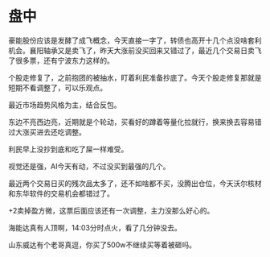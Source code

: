 # 盘中

豪能股份应该是发酵了成飞概念，今天直接一字了，转债也高开十几个点没啥套利机会。襄阳轴承又是卖飞了，昨天大涨前没买回来又错过了，最近几个交易日卖飞了很多票，还有宁波东力这样的。

个股走修复了，之前抱团的被抽水，盯着利民准备抄底了。今天个股走修复那就是短期不看调整了，可以乐观点。

最近市场趋势风格为主，结合反包。

东边不亮西边亮，近期就是个轮动，买看好的蹲着等量化拉就行，换来换去容易错过大涨买进去还吃调整。

利民早上没抄到底和吃了屎一样难受。

视觉还是强，AI今天有动，不过没买到最强的几个。

最近两个交易日买的残次品太多了，还不如啥都不买，没腾出仓位，今天沃尔核材和东华软件的交易机会都错过了。

+2卖掉盈方微，这票后面应该还有一次调整，主力没那么好心的。

海能达真有人顶啊，14:03分时点火，看了几分钟没去。

山东威达有个老哥真逗，你买了500w不继续买等着被砸吗。
